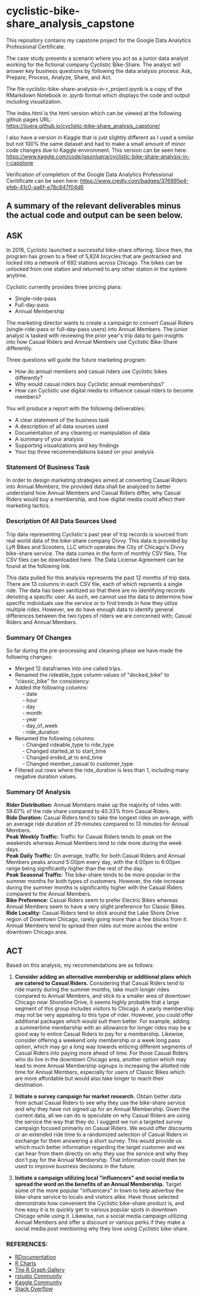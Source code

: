 # cyclistic-bike-share_analysis_capstone
This repository contains my capstone project for the Google Data Analytics Professional Certificate. 

The case study presents a scenario where you act as a junior data analyst working for the fictional company Cyclistic Bike-Share. The analyst will answer key business questions by following the data analysis process: Ask, Prepare, Process, Analyze, Share, and Act.

The file cyclistic-bike-share-analysis-in-r_project.ipynb is a copy of the RMarkdown Notebook in .ipynb format which displays the code and output including visualization.

The index.html is the html version which can be viewed at the following github pages URL:  
https://jluera.github.io/cyclistic-bike-share_analysis_capstone/

I also have a version in Kaggle that is just slightly different as I used a similar but not 100% the same dataset and had to make a small amount of minor code changes due to Kaggle environment. This version can be seen here:
https://www.kaggle.com/code/jasonluera/cyclistic-bike-share-analysis-in-r-capstone

Verification of completion of the Google Data Analytics Professional Ceritificate can be seen here:
https://www.credly.com/badges/376995e4-efeb-41c0-aa6f-e78c847f04d6

## A summary of the relevant deliverables minus the actual code and output can be seen below.

## **ASK**
In 2016, Cyclistic launched a successful bike-share offering. Since then, the program has grown to a fleet of 5,824 bicycles that are geotracked and locked into a network of 692 stations across Chicago. The bikes can be unlocked from one station and returned to any other station in the system anytime.

Cyclistic currently provides three pricing plans:

* Single-ride-pass  
* Full-day-pass  
* Annual Membership  

The marketing director wants to create a campaign to convert Casual Riders (single-ride-pass or full-day-pass users) into Annual Members. The junior analyst is tasked with reviewing the prior year's trip data to gain insights into how Casual Riders and Annual Members use Cyclistic Bike-Share differently.

Three questions will guide the future marketing program:

* How do annual members and casual riders use Cyclistic bikes differently?  
* Why would casual riders buy Cyclistic annual memberships?  
* How can Cyclistic use digital media to influence casual riders to become members? 
 
You will produce a report with the following deliverables:  

* A clear statement of the business task  
* A description of all data sources used  
* Documentation of any cleaning or manipulation of data  
* A summary of your analysis  
* Supporting visualizations and key findings  
* Your top three recommendations based on your analysis  

### **Statement Of Business Task**
In order to design marketing strategies aimed at converting Casual Riders into Annual Members, the provided data shall be analyzed to better understand how Annual Members and Casual Riders differ, why Casual Riders would buy a membership, and how digital media could affect their marketing tactics.

### **Description Of All Data Sources Used**
Trip data representing Cyclistic's past year of trip records is sourced from real world data of the bike-share company Divvy. This data is provided by Lyft Bikes and Scooters, LLC which operates the City of Chicago's Divvy bike-share service. The data comes in the form of monthly CSV files. The CSV files can be downloaded here. The Data License Agreement can be found at the following link.

This data pulled for this analysis represents the past 12 months of trip data. There are 13 columns in each CSV file, each of which reprsents a single ride. The data has been sanitized so that there are no identifying records denoting a specific user. As such, we cannot use the data to determine how specific individuals use the service or to find trends in how they utilze multiple rides. However, we do have enough data to identify general differences between the two types of riders we are concerned with; Casual Riders and Annual Members.

### **Summary Of Changes**
So far during the pre-processing and cleaning phase we have made the following changes:

* Merged 12 dataframes into one called trips.  
* Renamed the rideable_type column values of "docked_bike" to "classic_bike" for consistency.  
* Added the following columns:    
&nbsp;&nbsp;&nbsp;&nbsp; - date  
&nbsp;&nbsp;&nbsp;&nbsp; - hour  
&nbsp;&nbsp;&nbsp;&nbsp; - day  
&nbsp;&nbsp;&nbsp;&nbsp; - month  
&nbsp;&nbsp;&nbsp;&nbsp; - year  
&nbsp;&nbsp;&nbsp;&nbsp; - day_of_week  
&nbsp;&nbsp;&nbsp;&nbsp; - ride_duration  
* Renamed the following columns:  
&nbsp;&nbsp;&nbsp;&nbsp; - Changed rideable_type to  ride_type  
&nbsp;&nbsp;&nbsp;&nbsp; - Changed started_at to start_time  
&nbsp;&nbsp;&nbsp;&nbsp; - Changed ended_at to end_time  
&nbsp;&nbsp;&nbsp;&nbsp; - Changed member_casual to customer_type   
* Filtered out rows where the ride_duration is less than 1, including many negative duration values.  


### **Summary Of Analysis**
**Rider Distribution:** Annual Members make up the majority of rides with 59.67% of the ride share compared to 40.33% from Casual Riders.  
**Ride Duration:** Casual Riders tend to take the longest rides on average, with an average ride duration of 29 minutes compared to 13 minutes for Annual Members.  
**Peak Weekly Traffic:** Traffic for Casual Riders tends to peak on the weekends whereas Annual Members tend to ride more during the week days.  
**Peak Daily Traffic:** On average, traffic for both Casual Riders and Annual Members peaks around 5:00pm every day, with the 4:00pm to 6:00pm range being significantly higher than the rest of the day.  
**Peak Seasonal Traffic:** The bike-share tends to be more popular in the summer months for both types of customers. However, the ride increase during the summer months is significantly higher with the Casual Riders compared to the Annual Members.  
**Bike Preference:** Casual Riders seem to prefer Electric Bikes whereas Annual Members seem to have a very slight preference for Classic Bikes.  
**Ride Locality:** Casual Riders tend to stick around the Lake Shore Drive region of Downtown Chicago, rarely going more than a few blocks from it.  Annual Members tend to spread their rides out more across the entire downtown Chicago area.

## **ACT**
Based on this analysis, my recommendations are as follows:  
1. **Consider adding an alternative membership or additional plans which are catered to Casual Riders.** Considering that Casual Riders tend to ride mainly during the summer months, take much longer rides compared to Annual Members, and stick to a smaller area of downtown Chicago near Shoreline Drive, it seems highly probable that a large segment of this group includes visitors to Chicago. A yearly membership may not be very appealing to this type of rider. However, you could offer additional packages which would suit them better. For example, adding a summertime membership with an allowance for longer rides may be a good way to entice Casual Riders to pay for a membership. Likewise, consider offering a weekend only membership or a week long pass option, which may go a long way towards enticing different segments of Casual Riders into paying more ahead of time. For those Casual Riders who do live in the downtown Chicago area, another option which may lead to more Annual Membership signups is increasing the allotted ride time for Annual Members, especially for users of Classic Bikes which are more affordable but would also take longer to reach their destination.

2. **Initiate a survey campaign for market research.** Obtain better data from actual Casual Riders to see why they use the bike-share service and why they have not signed up for an Annual Membership. Given the current data, all we can do is speculate on why Casual Riders are using the service the way that they do. I suggest we run a targeted survey campaign focused primarily on Casual Riders. We would offer discounts or an extended ride time to a randomized selection of Casual Riders in exchange for them answering a short survey. This would provide us which much better information regarding the target customer and we can hear from them directly on why they use the service and why they don't pay for the Annual Membership. That information could then be used to improve business decisions in the future.

3. **Initiate a campaign utilizing local "influencers" and social media to spread the word on the benefits of an Annual Membership.** Target some of the more popular "influencers" in town to help advertise the bike-share service to locals and visitors alike. Have those selected demonstrate how convenient the Cyclistic bike-share product is, and how easy it is to quickly get to various popular spots in downtown Chicago while using it. Likewise, run a social media campaign utilizing Annual Members and offer a discount or various perks if they make a social media post mentioning why they love using Cyclistic bike-share.

### **REFERENCES:**
* [RDocumentation](https://www.rdocumentation.org/)
* [R Charts](https://r-charts.com/)
* [The R Graph Gallery](https://r-graph-gallery.com/index.html)
* [rstudio Community](https://community.rstudio.com/)
* [Kaggle Community](https://www.kaggle.com/)
* [Stack Overflow](https://stackoverflow.com/)
